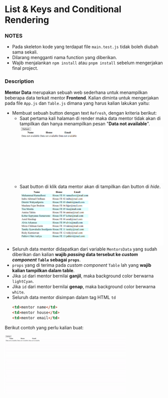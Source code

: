 # List & Keys and Conditional Rendering

### NOTES

- Pada skeleton kode yang terdapat file `main.test.js` tidak boleh diubah sama sekali.
- Dilarang mengganti nama function yang diberikan.
- Wajib menjalankan `npm install` atau `pnpm install` sebelum mengerjakan final project.

### Description

**Mentor Data** merupakan sebuah web sederhana untuk menampilkan beberapa data terkait mentor **Frontend**. Kalian diminta untuk mengerjakan pada file `App.js` dan `Table.js` dimana yang harus kalian lakukan yaitu:

- Membuat sebuah button dengan text `Refresh`, dengan kriteria berikut:
  - Saat pertama kali halaman di render maka data mentor tidak akan di tampilkan dan hanya menampilkan pesan "**Data not available**".
    ![not-availabe](./assets/not-available.png)
  - Saat button di klik data mentor akan di tampilkan dan button di _hide_.
    ![data-availabe](./assets/data-available.png)
- Seluruh data mentor didapatkan dari variable `MentorsData` yang sudah diberikan dan kalian **wajib _passing_ data tersebut ke _custom component_ `Table` sebagai `props`**.
- `props` yang di terima pada _custom component_ `Table` lah yang **wajib kalian tampilkan dalam table**.
- Jika `id` dari mentor bernilai **ganjil**, maka background color berwarna `lightCyan`.
- Jika `id` dari mentor bernilai **genap**, maka background color berwarna `white`.
- Seluruh data mentor disimpan dalam tag HTML `td`
  ```html
  <td>mentor name</td>
  <td>mentor house</td>
  <td>mentor email</td>
  ```

Berikut contoh yang perlu kalian buat:

![result](./assets/result.gif)